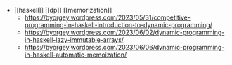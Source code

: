 - [[haskell]] [[dp]] [[memorization]]
	- https://byorgey.wordpress.com/2023/05/31/competitive-programming-in-haskell-introduction-to-dynamic-programming/
	- https://byorgey.wordpress.com/2023/06/02/dynamic-programming-in-haskell-lazy-immutable-arrays/
	- https://byorgey.wordpress.com/2023/06/06/dynamic-programming-in-haskell-automatic-memoization/